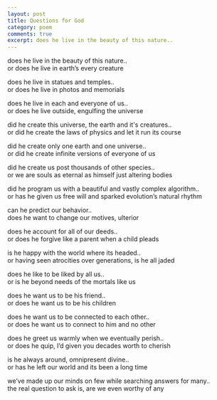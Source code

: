 ```yaml
---
layout: post
title: Questions for God
category: poem
comments: true
excerpt: does he live in the beauty of this nature..        
---
```


does he live in the beauty of this nature..  
or does he live in earth’s every creature

does he live in statues and temples..  
or does he live in photos and memorials

does he live in each and everyone of us..   
or does he live outside, engulfing the universe 

did he create this universe, the earth and it's creatures..  
or did he create the laws of physics and let it run its course

did he create only one earth and one universe..  
or did he create infinite versions of everyone of us 

did he create us post thousands of other species..  
or we are souls as eternal as himself just altering bodies

did he program us with a beautiful and vastly complex algorithm..  
or has he given us free will and sparked evolution’s natural rhythm

can he predict our behavior..  
does he want to change our motives, ulterior

does he account for all of our deeds..  
or does he forgive like a parent when a child pleads

is he happy with the world where its headed..  
or having seen atrocities over generations, is he all jaded

does he like to be liked by all us..  
or is he beyond needs of the mortals like us

does he want us to be his friend..  
or does he want us to be his children

does he want us to be connected to each other..  
or does he want us to connect to him and no other

does he greet us warmly when we eventually perish..  
or does he quip, I’d given you decades worth to cherish

is he always around, omnipresent divine..  
or has he left our world and its been a long time

we’ve made up our minds on few while searching answers for many..  
the real question to ask is, are we even worthy of any